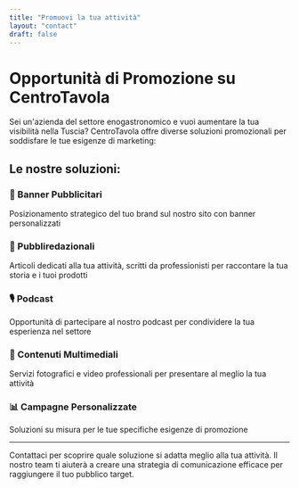 ```yaml
---
title: "Promuovi la tua attività"
layout: "contact"
draft: false
---
```


# Opportunità di Promozione su CentroTavola

Sei un'azienda del settore enogastronomico e vuoi aumentare la tua visibilità nella Tuscia? CentroTavola offre diverse soluzioni promozionali per soddisfare le tue esigenze di marketing:

## Le nostre soluzioni:

### 📱 Banner Pubblicitari
Posizionamento strategico del tuo brand sul nostro sito con banner personalizzati

### 📝 Pubbliredazionali
Articoli dedicati alla tua attività, scritti da professionisti per raccontare la tua storia e i tuoi prodotti

### 🎙️ Podcast
Opportunità di partecipare al nostro podcast per condividere la tua esperienza nel settore

### 📸 Contenuti Multimediali
Servizi fotografici e video professionali per presentare al meglio la tua attività

### 📊 Campagne Personalizzate
Soluzioni su misura per le tue specifiche esigenze di promozione

---

Contattaci per scoprire quale soluzione si adatta meglio alla tua attività. Il nostro team ti aiuterà a creare una strategia di comunicazione efficace per raggiungere il tuo pubblico target. 